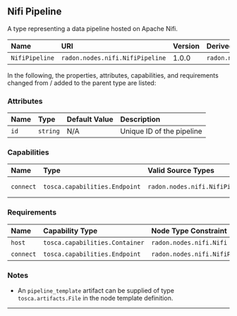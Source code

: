 ## Nifi Pipeline

A type representing a data pipeline hosted on Apache Nifi.

| Name | URI | Version | Derived From |
|:---- |:--- |:------- |:------------ |
| `NifiPipeline` | `radon.nodes.nifi.NifiPipeline` | 1.0.0 | `radon.nodes.abstract.DataPipeline` |

In the following, the properties, attributes, capabilities, and requirements changed from / added to the parent type are listed:

### Attributes

| Name | Type | Default Value | Description |
|:---- |:---- |:------------- |:----------- |
| `id` | `string` | N/A | Unique ID of the pipeline |

### Capabilities

| Name | Type | Valid Source Types | Occurrences |
|:---- |:---- |:------------------ |:----------- |
|`connect`| `tosca.capabilities.Endpoint`| `radon.nodes.nifi.NifiPipeline` | [0, UNBOUNDED] |

### Requirements

| Name | Capability Type | Node Type Constraint | Relationship Type | Occurrences |
|:---- |:--------------- |:-------------------- |:----------------- |:------------|
| `host` | `tosca.capabilities.Container` | `radon.nodes.nifi.Nifi` | `tosca.relationships.HostedOn` | [1,1] |
| `connect` | `tosca.capabilities.Endpoint` | `radon.nodes.nifi.NifiPipeline` | `tosca.relationships.ConnectsTo` | [0,1] | 

### Notes

* An `pipeline_template` artifact can be supplied of type `tosca.artifacts.File` in the node template definition.

---